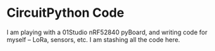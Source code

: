 # CircuitPython Code

I am playing with a 01Studio nRF52840 pyBoard, and writing code for myself – LoRa, sensors, etc. I am stashing all the code here.